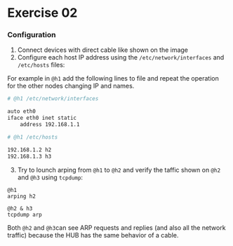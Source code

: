 # Exercise 02

### Configuration

1. Connect devices with direct cable like shown on the image
2. Configure each host IP address using the `/etc/network/interfaces` and `/etc/hosts` files:

For example in `@h1` add the following lines to file and repeat the operation for the other nodes changing IP and names.

```bash
# @h1 /etc/network/interfaces

auto eth0
iface eth0 inet static
    address 192.168.1.1

# @h1 /etc/hosts

192.168.1.2 h2
192.168.1.3 h3
```

3. Try to lounch arping from `@h1` to `@h2` and verify the taffic shown on `@h2` and `@h3` using `tcpdump`:

```
@h1
arping h2
```
```
@h2 & h3
tcpdump arp
```

Both `@h2` and `@h3`can see ARP requests and replies (and also all the network traffic) because the HUB has the same behavior of a cable.
